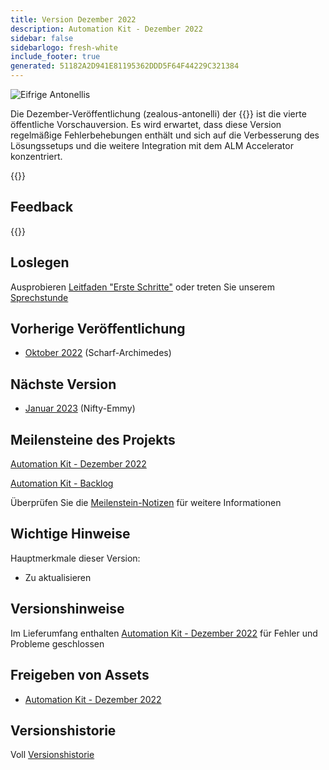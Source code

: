 ```yaml
---
title: Version Dezember 2022
description: Automation Kit - Dezember 2022
sidebar: false
sidebarlogo: fresh-white
include_footer: true
generated: 51182A2D941E81195362DDD5F64F44229C321384
---
```


<div class="optional">

![Eifrige Antonellis](/images/zealous-antonelli.png)

Die Dezember-Veröffentlichung (zealous-antonelli) der {{<product-name>}} ist die vierte öffentliche Vorschauversion. Es wird erwartet, dass diese Version regelmäßige Fehlerbehebungen enthält und sich auf die Verbesserung des Lösungssetups und die weitere Integration mit dem ALM Accelerator konzentriert.

</div>

<div class="optional">

{{<presentationStyles>}}

## Feedback

{{<questions name="/releases/december-2022.json" completed="Thank you for providing feedback" showNavigationButtons=false >}}

</div>

<div class="optional">

## Loslegen

Ausprobieren [Leitfaden "Erste Schritte"](/de/get-started) oder treten Sie unserem [Sprechstunde](/de/office-hours)

## Vorherige Veröffentlichung

- [Oktober 2022](/de/releases/november-2022) (Scharf-Archimedes)

## Nächste Version

- [Januar 2023](/de/releases/january-2023) (Nifty-Emmy)

## Meilensteine des Projekts

[Automation Kit - Dezember 2022](https://github.com/orgs/microsoft/projects/486/views/5)

[Automation Kit - Backlog](https://github.com/orgs/microsoft/projects/486/views/1)

Überprüfen Sie die [Meilenstein-Notizen](/de/releases/milestones) für weitere Informationen

## Wichtige Hinweise

Hauptmerkmale dieser Version:

- Zu aktualisieren

## Versionshinweise

Im Lieferumfang enthalten [Automation Kit - Dezember 2022](https://github.com/microsoft/powercat-automation-kit/releases/tag/AutomationKit-December2022) für Fehler und Probleme geschlossen

## Freigeben von Assets

- [Automation Kit - Dezember 2022](https://github.com/microsoft/powercat-automation-kit/releases/tag/AutomationKit-December2022)

## Versionshistorie

Voll [Versionshistorie](/de/releases)

</div>
